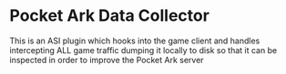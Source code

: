 # Pocket Ark Data Collector

This is an ASI plugin which hooks into the game client and handles intercepting ALL game traffic 
dumping it locally to disk so that it can be inspected in order to improve the Pocket Ark server